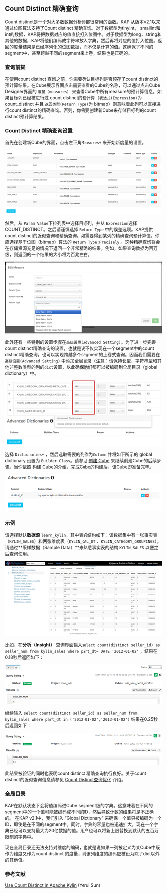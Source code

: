 ## Count Distinct 精确查询

Count distinct是一个对大多数数据分析师都很常用的函数。KAP 从版本v2.1以来通过位图算法支持了Count distinct 精确查询。对于数据型为tinyint， smallint和int的数据，KAP将把数据对应的值直接打入位图中。对于数据型为long，string和其他的数据，KAP将他们编码成字符串放入字典，然后再将对应的值打入位图。返回的度量结果是已经序列化的位图数据，而不仅是计算的值。这确保了不同的segment中，甚至跨越不同的segment来上卷，结果也是正确的。



### 查询前提

在使用count distinct 查询之前，你需要确认目标列是否预存了count distinct的预计算结果。在Cube展示界面点击需要查看的Cube的名称，可以通过点击Cube Designer界面的 `度量（measures）` 来查看Cube中所有measure的预计算信息。如果目标列已经被进行过 count distinct的预计算（`表达式(Expression)`为count_distinct 并且 `返回类型(Return Type)`为 bitmap）则意味着此列可以直接进行count distinct的精确查询。否则，你需要创建新Cube来存储目标列的count distinct预计算结果。



### Count Distinct 精确查询设置 

首先在创建新Cube的界面，点击左下角`Measures+` 来开始新度量的设置。

![](images/cd_measures_add.4.png)

然后，从 `Param Value`下拉列表中选择目标列，并从 `Expression`选择COUNT_DISTINCT。之后请谨慎选择 `Return Type` 中的误差选项。KAP提供count distinct的近似查询和精确查询。如需要得到某列的精确查询预计算值，你应选择基于位图（bitmap）算法的 `Return Type:Precisely` 。这种精确查询将会在存储资源充足的情况下返回一个非常精确的结果。例如，如果查询数据为百万级，则返回的一个结果的大小将为百兆左右。

![](images/cd_measures_add.2.png)



此外还有一些特别的设置步骤在`高级设置(Advanced Setting)`。为了进一步完善count distinct精确查询的设置，也就是说不仅实现在一个segment中的count distinct精确查询，也可以实现跨越多个segment的上卷式查询。因而我们需要在`高级设置(Advanced Setting)` 中添加全局目录（注意：请保持长型，字符串型和其他非整数类型的列的`dict`设置，以此确保他们都可以被编码到全局目录（global dictionary）中。

![](images/cd_measures_add.5.png)

选择 `Dictionaries+` ，然后选取需要的列作为`Column` 并将如下所示的 global dictionary 设置为 `Builder Class`。请参见 [创建 Cube](create_cube.cn.md) 来继续创建Cube的后续步骤。当你依照  [构建 Cube](../build_cube.cn.md)的介绍，完成Cube的构建后，该Cube即准备完毕。

![](images/cd_meausres_add.6.png)

### 示例

请选择默认**数据源** `learn_kylin`，其中表的结构如下：该数据集中有一张事实表（`KYLIN_SALES`）和两张维度表（`KYLIN_CAL_DT` 、`KYLIN_CATEGORY_GROUPINGS`）。请通过**采样数据（Sample Data）**来熟悉事实表的结构 `KYLIN_SALES` 以便之后查询使用。

![](images/wd_datasample.png)



比如，在**分析（Insight）** 查询界面输入`select count(distinct seller_id) as seller_num from kylin_sales where part_dt= DATE '2012-01-02'` ，结果在0.18秒后返回如下：

![](images/cd_measures_add.7.png)

继续输入 `select count(distinct seller_id) as seller_num from kylin_sales where part_dt in ('2012-01-02','2013-01-02')` 结果在0.25秒后返回如下： 

![](images/cd_measures_add.8.png)



此结果被验证的同时也表明count distinct 精确查询执行良好。关于count distinct的近似查询信息请参见 [Count Distinct查询优化](optimization/count_distinct.cn.md) 介绍。



### 全局目录

KAP在默认状态下会将值编码进Cube segment级的字典。这意味着在不同的segment中的一个值可能被编码成不同的ID，然后导致计数的结果将是不正确的。 在KAP v2.1中，我们引入 “Global Dictionary” 来确保一个值只被编码为一个ID，即使是在不同的segment中。同时，字典的容量也被迅速扩大，现在一个字典已经可以支持最大为20亿数据的值。用户也可以将新上限替换到默认的五百万限制的字典中。

现在全局目录还无法支持对维度的编码，也就是说如果一列被定义为某Cube中既作为维度又作为count distinct 的度量，则该列维度的编码应被设为除了dict以外的其他值。

### 参考文献

[Use Count Distinct in Apache Kylin](http://kylin.apache.org/blog/2016/08/01/count-distinct-in-kylin/) (Yerui Sun)

